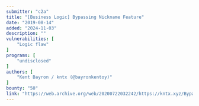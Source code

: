 ```yaml
---
submitter: "c2a"
title: "[Business Logic] Bypassing Nickname Feature"
date: "2019-08-14"
added: "2024-11-03"
description: ""
vulnerabilities: [
    "Logic flaw"
]
programs: [
    "undisclosed"
]
authors: [
    "Kent Bayron / kntx (@bayronkentoy)"
]
bounty: "50"
link: "https://web.archive.org/web/20200722032242/https://kntx.xyz/Bypassing-Nickname-Feature/"
---
```




